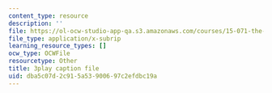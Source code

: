 ```yaml
---
content_type: resource
description: ''
file: https://ol-ocw-studio-app-qa.s3.amazonaws.com/courses/15-071-the-analytics-edge-spring-2017/dba5c07d2c915a53900697c2efdbc19a_xeszYyi9ooM.vtt
file_type: application/x-subrip
learning_resource_types: []
ocw_type: OCWFile
resourcetype: Other
title: 3play caption file
uid: dba5c07d-2c91-5a53-9006-97c2efdbc19a
---
```

